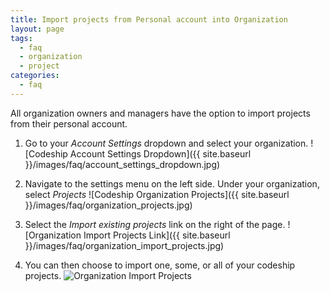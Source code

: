 ```yaml
---
title: Import projects from Personal account into Organization
layout: page
tags:
  - faq
  - organization
  - project
categories:
  - faq
---
```


All organization owners and managers have the option to import projects from their personal account.

1. Go to your _Account Settings_ dropdown and select your organization.
![Codeship Account Settings Dropdown]({{ site.baseurl }}/images/faq/account_settings_dropdown.jpg)

2. Navigate to the settings menu on the left side. Under your organization, select _Projects_
![Codeship Organization Projects]({{ site.baseurl }}/images/faq/organization_projects.jpg)

3. Select the _Import existing projects_ link on the right of the page.
![Organization Import Projects Link]({{ site.baseurl }}/images/faq/organization_import_projects.jpg)

4. You can then choose to import one, some, or all of your codeship projects.
![Organization Import Projects](http://g.recordit.co/AuAwGBYRxM.gif)